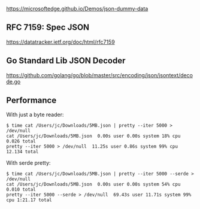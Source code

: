https://microsoftedge.github.io/Demos/json-dummy-data

## RFC 7159: Spec JSON

<https://datatracker.ietf.org/doc/html/rfc7159>


## Go Standard Lib JSON Decoder

<https://github.com/golang/go/blob/master/src/encoding/json/jsontext/decode.go>


## Performance

With just a byte reader:


```shell
$ time cat /Users/jc/Downloads/5MB.json | pretty --iter 5000 > /dev/null        
cat /Users/jc/Downloads/5MB.json  0.00s user 0.00s system 18% cpu 0.026 total
pretty --iter 5000 > /dev/null  11.25s user 0.86s system 99% cpu 12.134 total
```

With serde pretty:

```shell
$ time cat /Users/jc/Downloads/5MB.json | pretty --iter 5000 --serde > /dev/null
cat /Users/jc/Downloads/5MB.json  0.00s user 0.00s system 54% cpu 0.010 total
pretty --iter 5000 --serde > /dev/null  69.43s user 11.71s system 99% cpu 1:21.17 total
```



